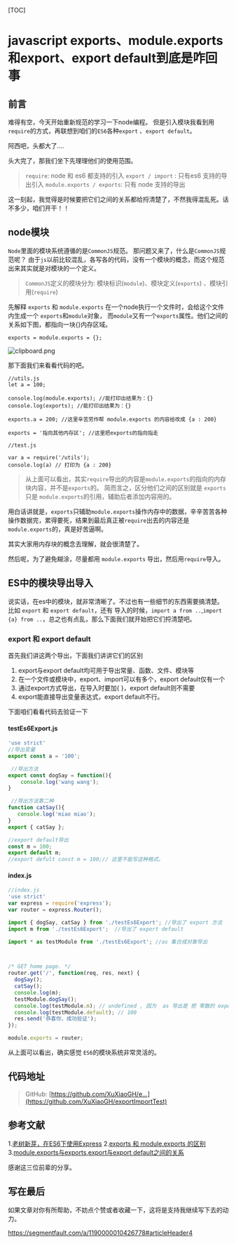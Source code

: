 [TOC]



# javascript exports、module.exports和export、export default到底是咋回事

## 前言

难得有空，今天开始重新规范的学习一下node编程。
但是引入模块我看到用 `require`的方式，再联想到咱们的`ES6`各种`export` 、`export default`。

阿西吧，头都大了....

头大完了，那我们坐下先理理他们的使用范围。

> `require`: node 和 es6 都支持的引入
> `export / import` : 只有es6 支持的导出引入
> `module.exports / exports`: 只有 node 支持的导出

这一刻起，我觉得是时候要把它们之间的关系都给捋清楚了，不然我得混乱死。话不多少，咱们开干！！

## node模块

`Node`里面的模块系统遵循的是`CommonJS`规范。
那问题又来了，什么是`CommonJS`规范呢？
由于`js`以前比较混乱，各写各的代码，没有一个模块的概念，而这个规范出来其实就是对模块的一个定义。

> `CommonJS`定义的模块分为: 模块标识(`module`)、模块定义(`exports`) 、模块引用(`require`)

先解释 `exports` 和 `module.exports`
在一个node执行一个文件时，会给这个文件内生成一个 `exports`和`module`对象，
而`module`又有一个`exports`属性。他们之间的关系如下图，都指向一块{}内存区域。

```
exports = module.exports = {};
```

![clipboard.png](https://segmentfault.com/img/bVRMVd?w=596&h=166)

那下面我们来看看代码的吧。

```
//utils.js
let a = 100;

console.log(module.exports); //能打印出结果为：{}
console.log(exports); //能打印出结果为：{}

exports.a = 200; //这里辛苦劳作帮 module.exports 的内容给改成 {a : 200}

exports = '指向其他内存区'; //这里把exports的指向指走

//test.js

var a = require('/utils');
console.log(a) // 打印为 {a : 200} 
```

> 从上面可以看出，其实`require`导出的内容是`module.exports`的指向的内存块内容，并不是`exports`的。
> 简而言之，区分他们之间的区别就是 `exports` 只是 `module.exports`的引用，辅助后者添加内容用的。

用白话讲就是，`exports`只辅助`module.exports`操作内存中的数据，辛辛苦苦各种操作数据完，累得要死，结果到最后真正被`require`出去的内容还是`module.exports`的，真是好苦逼啊。

其实大家用内存块的概念去理解，就会很清楚了。

然后呢，为了避免糊涂，尽量都用 `module.exports` 导出，然后用`require`导入。

## ES中的模块导出导入

说实话，在es中的模块，就非常清晰了。不过也有一些细节的东西需要搞清楚。
比如 `export` 和 `export default`，还有 导入的时候，`import a from ..`,`import {a} from ..`，总之也有点乱，那么下面我们就开始把它们捋清楚吧。

### export 和 export default

首先我们讲这两个导出，下面我们讲讲它们的区别

1. export与export default均可用于导出常量、函数、文件、模块等
2. 在一个文件或模块中，export、import可以有多个，export default仅有一个
3. 通过export方式导出，在导入时要加{ }，export default则不需要
4. export能直接导出变量表达式，export default不行。

下面咱们看看代码去验证一下

#### testEs6Export.js

```js
'use strict'
//导出变量
export const a = '100';  

 //导出方法
export const dogSay = function(){ 
    console.log('wang wang');
}

 //导出方法第二种
function catSay(){
   console.log('miao miao'); 
}
export { catSay };

//export default导出
const m = 100;
export default m; 
//export defult const m = 100;// 这里不能写这种格式。
```

#### index.js

```js
//index.js
'use strict'
var express = require('express');
var router = express.Router();

import { dogSay, catSay } from './testEs6Export'; //导出了 export 方法 
import m from './testEs6Export';  //导出了 export default 

import * as testModule from './testEs6Export'; //as 集合成对象导出



/* GET home page. */
router.get('/', function(req, res, next) {
  dogSay();
  catSay();
  console.log(m);
  testModule.dogSay();
  console.log(testModule.m); // undefined , 因为  as 导出是 把 零散的 export 聚集在一起作为一个对象，而export default 是导出为 default属性。
  console.log(testModule.default); // 100
  res.send('恭喜你，成功验证');
});

module.exports = router;
```

从上面可以看出，确实感觉 `ES6`的模块系统非常灵活的。

## 代码地址

> GitHub: [https://github.com/XuXiaoGH/e...](https://github.com/XuXiaoGH/exportImportTest)

## 参考文献

1.[老树新芽，在ES6下使用Express](https://segmentfault.com/a/1190000006707756)
2.[exports 和 module.exports 的区别](https://cnodejs.org/topic/5231a630101e574521e45ef8)
3.[module.exports与exports,export与export default之间的关系](http://www.cnblogs.com/fayin/p/6831071.html)

感谢这三位前辈的分享。

## 写在最后

如果文章对你有所帮助，不妨点个赞或者收藏一下，这将是支持我继续写下去的动力。





https://segmentfault.com/a/1190000010426778#articleHeader4